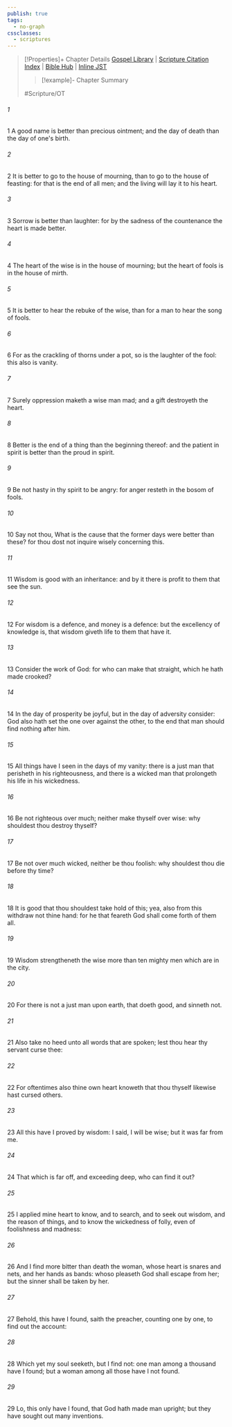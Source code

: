 ```yaml
---
publish: true
tags:
  - no-graph
cssclasses:
  - scriptures
---
```

>[!Properties]+ Chapter Details
>[Gospel Library](https://churchofjesuschrist.org/study/scriptures/ot/eccl/7?lang=eng)    |    [Scripture Citation Index](https://scriptures.byu.edu/#07907::c07907)    |    [Bible Hub](https://biblehub.com/ecclesiastes/7.htm)    |    [Inline JST](https://scripturetoolbox.com/html/ic/Ecclesiastes/7.html)
>>[!example]- Chapter Summary
>> 
> 
>
>#Scripture/OT
###### 1
1 A good name is better than precious ointment; and the day of death than the day of one's birth.
###### 2
2 It is better to go to the house of mourning, than to go to the house of feasting: for that is the end of all men; and the living will lay it to his heart.
###### 3
3 Sorrow is better than laughter: for by the sadness of the countenance the heart is made better.
###### 4
4 The heart of the wise is in the house of mourning; but the heart of fools is in the house of mirth.
###### 5
5 It is better to hear the rebuke of the wise, than for a man to hear the song of fools.
###### 6
6 For as the crackling of thorns under a pot, so is the laughter of the fool: this also is vanity.
###### 7
7 Surely oppression maketh a wise man mad; and a gift destroyeth the heart.
###### 8
8 Better is the end of a thing than the beginning thereof: and the patient in spirit is better than the proud in spirit.
###### 9
9 Be not hasty in thy spirit to be angry: for anger resteth in the bosom of fools.
###### 10
10 Say not thou, What is the cause that the former days were better than these? for thou dost not inquire wisely concerning this.
###### 11
11 Wisdom is good with an inheritance: and by it there is profit to them that see the sun.
###### 12
12 For wisdom is a defence, and money is a defence: but the excellency of knowledge is, that wisdom giveth life to them that have it.
###### 13
13 Consider the work of God: for who can make that straight, which he hath made crooked?
###### 14
14 In the day of prosperity be joyful, but in the day of adversity consider: God also hath set the one over against the other, to the end that man should find nothing after him.
###### 15
15 All things have I seen in the days of my vanity: there is a just man that perisheth in his righteousness, and there is a wicked man that prolongeth his life in his wickedness.
###### 16
16 Be not righteous over much; neither make thyself over wise: why shouldest thou destroy thyself?
###### 17
17 Be not over much wicked, neither be thou foolish: why shouldest thou die before thy time?
###### 18
18 It is good that thou shouldest take hold of this; yea, also from this withdraw not thine hand: for he that feareth God shall come forth of them all.
###### 19
19 Wisdom strengtheneth the wise more than ten mighty men which are in the city.
###### 20
20 For there is not a just man upon earth, that doeth good, and sinneth not.
###### 21
21 Also take no heed unto all words that are spoken; lest thou hear thy servant curse thee:
###### 22
22 For oftentimes also thine own heart knoweth that thou thyself likewise hast cursed others.
###### 23
23 All this have I proved by wisdom: I said, I will be wise; but it was far from me.
###### 24
24 That which is far off, and exceeding deep, who can find it out?
###### 25
25 I applied mine heart to know, and to search, and to seek out wisdom, and the reason of things, and to know the wickedness of folly, even of foolishness and madness:
###### 26
26 And I find more bitter than death the woman, whose heart is snares and nets, and her hands as bands: whoso pleaseth God shall escape from her; but the sinner shall be taken by her.
###### 27
27 Behold, this have I found, saith the preacher, counting one by one, to find out the account:
###### 28
28 Which yet my soul seeketh, but I find not: one man among a thousand have I found; but a woman among all those have I not found.
###### 29
29 Lo, this only have I found, that God hath made man upright; but they have sought out many inventions.
